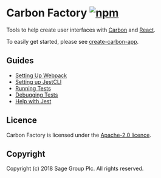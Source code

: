 # Carbon Factory [![npm](https://img.shields.io/npm/v/carbon-factory.svg)](https://www.npmjs.com/package/carbon-factory)

Tools to help create user interfaces with [Carbon](https://github.com/sage/carbon) and [React](http://facebook.github.io/react/).

To easily get started, please see [create-carbon-app](https://github.com/Sage/create-carbon-app).

## Guides

* [Setting Up Webpack](docs/webpack.md)
* [Setting up JestCLI](docs/setting-up-jest-cli.md)
* [Running Tests](docs/running-tests.md)
* [Debugging Tests](docs/debugging-tests.md)
* [Help with Jest](docs/help-with-jest.md)

## Licence

Carbon Factory is licensed under the [Apache-2.0 licence](https://github.com/Sage/carbon-factory/blob/master/LICENSE).

## Copyright

Copyright (c) 2018 Sage Group Plc. All rights reserved.
